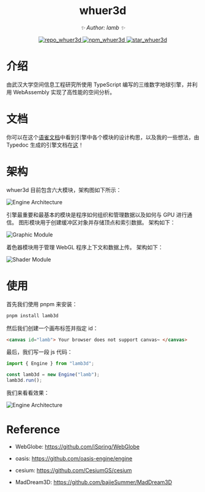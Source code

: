 <!-- PROJECT LOGO -->
<div align="center">

# whuer3d

_✨ Author: lamb ✨_

</div>

<p align="center">
  <a href="https://github.com/gy1016/whuer3d">
    <img src="https://img.shields.io/badge/Github-whuer3d-brightgreen?logo=github" alt="repo_whuer3d">
  </a>
  <a href="https://www.npmjs.com/package/whuer3d">
    <img src="https://img.shields.io/npm/v/whuer3d" alt="npm_whuer3d">
  </a>
  <a href="stargazers">
    <img src="https://img.shields.io/github/stars/gy1016/whuer3d?color=yellow&label=Github%20Stars" alt="star_whuer3d">
  </a>
</p>

<!-- ABOUT THE PROJECT -->

# 介绍

由武汉大学空间信息工程研究所使用 TypeScript 编写的三维数字地球引擎，并利用 WebAssembly 实现了高性能的空间分析。

# 文档

你可以在这个[语雀文档](https://www.yuque.com/shengaoyang-rl1fl/apm3zh)中看到引擎中各个模块的设计构思，以及我的一些想法，由 Typedoc 生成的引擎文档在[这](http://www.sgyat.cn/lamb3d/)！

# 架构

whuer3d 目前包含六大模块，架构图如下所示：

![Engine Architecture](http://121.199.160.202/images/project/lamb3d/systemstruct.png)

引擎最重要和最基本的模块是程序如何组织和管理数据以及如何与 GPU 进行通信。 图形模块用于创建缓冲区对象并存储顶点和索引数据。 架构如下：

![Graphic Module](http://121.199.160.202/images/project/lamb3d/graphic.png)

着色器模块用于管理 WebGL 程序上下文和数据上传。 架构如下：

![Shader Module](http://121.199.160.202/images/project/lamb3d/shader.png)

# 使用

首先我们使用 pnpm 来安装：

```bash
pnpm install lamb3d
```

然后我们创建一个画布标签并指定 id：

```html
<canvas id="lamb"> Your browser does not support canvas~ </canvas>
```

最后，我们写一段 js 代码：

```js
import { Engine } from "lamb3d";

const lamb3d = new Engine("lamb");
lamb3d.run();
```

我们来看看效果：

![Engine Architecture](http://121.199.160.202/images/project/lamb3d/earth.png)

# Reference

- WebGlobe: https://github.com/iSpring/WebGlobe

- oasis: https://github.com/oasis-engine/engine

- cesium: https://github.com/CesiumGS/cesium

- MadDream3D: https://github.com/bajieSummer/MadDream3D

